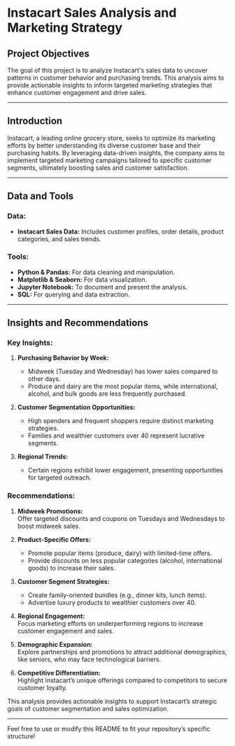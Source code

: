 
# Instacart Sales Analysis and Marketing Strategy

## Project Objectives

The goal of this project is to analyze Instacart's sales data to uncover patterns in customer behavior and purchasing trends. This analysis aims to provide actionable insights to inform targeted marketing strategies that enhance customer engagement and drive sales.

---

## Introduction

Instacart, a leading online grocery store, seeks to optimize its marketing efforts by better understanding its diverse customer base and their purchasing habits. By leveraging data-driven insights, the company aims to implement targeted marketing campaigns tailored to specific customer segments, ultimately boosting sales and customer satisfaction.

---

## Data and Tools

### Data:
- **Instacart Sales Data:** Includes customer profiles, order details, product categories, and sales trends.

### Tools:
- **Python & Pandas:** For data cleaning and manipulation.
- **Matplotlib & Seaborn:** For data visualization.
- **Jupyter Notebook:** To document and present the analysis.
- **SQL:** For querying and data extraction.

---

## Insights and Recommendations

### Key Insights:
1. **Purchasing Behavior by Week:**  
   - Midweek (Tuesday and Wednesday) has lower sales compared to other days.
   - Produce and dairy are the most popular items, while international, alcohol, and bulk goods are less frequently purchased.

2. **Customer Segmentation Opportunities:**  
   - High spenders and frequent shoppers require distinct marketing strategies.  
   - Families and wealthier customers over 40 represent lucrative segments.

3. **Regional Trends:**  
   - Certain regions exhibit lower engagement, presenting opportunities for targeted outreach.

### Recommendations:
1. **Midweek Promotions:**  
   Offer targeted discounts and coupons on Tuesdays and Wednesdays to boost midweek sales.  

2. **Product-Specific Offers:**  
   - Promote popular items (produce, dairy) with limited-time offers.  
   - Provide discounts on less popular categories (alcohol, international goods) to increase their sales.  

3. **Customer Segment Strategies:**  
   - Create family-oriented bundles (e.g., dinner kits, lunch items).  
   - Advertise luxury products to wealthier customers over 40.  

4. **Regional Engagement:**  
   Focus marketing efforts on underperforming regions to increase customer engagement and sales.  

5. **Demographic Expansion:**  
   Explore partnerships and promotions to attract additional demographics, like seniors, who may face technological barriers.

6. **Competitive Differentiation:**  
   Highlight Instacart’s unique offerings compared to competitors to secure customer loyalty.


This analysis provides actionable insights to support Instacart’s strategic goals of customer segmentation and sales optimization.

--- 

Feel free to use or modify this README to fit your repository’s specific structure!
